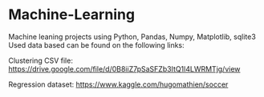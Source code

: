 # Machine-Learning
Machine leaning projects using Python, Pandas, Numpy, Matplotlib, sqlite3
Used data based can be found on the following links:

Clustering CSV file: https://drive.google.com/file/d/0B8iiZ7pSaSFZb3ItQ1l4LWRMTjg/view

Regression dataset: https://www.kaggle.com/hugomathien/soccer
